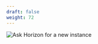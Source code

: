 ```yaml
---
draft: false
weight: 72
---
```


![Ask Horizon for a new instance](http://i.cubeupload.com/CKmNd2.png)

